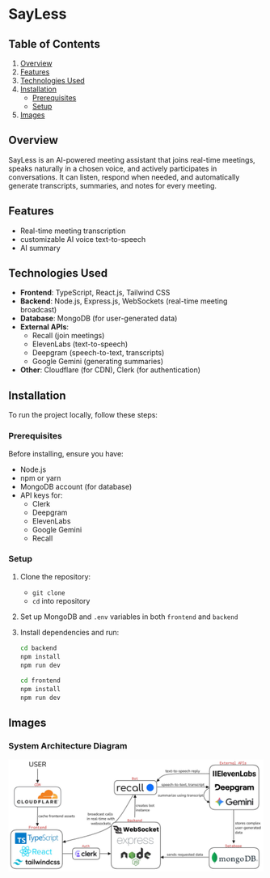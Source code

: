 # SayLess

## Table of Contents

1. [Overview](#overview)  
2. [Features](#features)  
3. [Technologies Used](#technologies-used)
4. [Installation](#installation)  
   - [Prerequisites](#prerequisites)
   - [Setup](#setup)
5. [Images](#images)  

## Overview

SayLess is an AI-powered meeting assistant that joins real-time meetings, speaks naturally in a chosen voice, and actively participates in conversations. It can listen, respond when needed, and automatically generate transcripts, summaries, and notes for every meeting.

## Features

- Real-time meeting transcription
- customizable AI voice text-to-speech
- AI summary

## Technologies Used

- **Frontend**: TypeScript, React.js, Tailwind CSS
- **Backend**: Node.js, Express.js, WebSockets (real-time meeting broadcast)
- **Database**: MongoDB (for user-generated data)
- **External APIs**: 
    - Recall (join meetings)
    - ElevenLabs (text-to-speech)
    - Deepgram (speech-to-text, transcripts)
    - Google Gemini (generating summaries)
- **Other**: Cloudflare (for CDN), Clerk (for authentication)

## Installation

To run the project locally, follow these steps:

### Prerequisites

Before installing, ensure you have:

- Node.js
- npm or yarn
- MongoDB account (for database)
- API keys for: 
  - Clerk
  - Deepgram 
  - ElevenLabs  
  - Google Gemini  
  - Recall

### Setup

1. Clone the repository:
    - ```git clone``` 
    - ```cd``` into repository 

2. Set up MongoDB and ```.env``` variables in both ```frontend``` and ```backend```

3. Install dependencies and run:
    ```bash
    cd backend
    npm install
    npm run dev
    ```
    ```bash
    cd frontend
    npm install
    npm run dev

## Images

### System Architecture Diagram

![System Architecture](./assets/systemdiagram.jpg)
